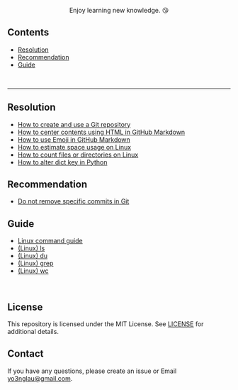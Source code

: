 <p align="center">
	Enjoy learning new knowledge. &#128536;
</p>

## Contents

- [Resolution](#Resolution)
- [Recommendation](#Recommendation)
- [Guide](#Guide)

<br>

---

## Resolution

- [How to create and use a Git repository](/Resolution/How-to-create-and-use-a-Git-repository.md)
- [How to center contents using HTML in GitHub Markdown](/Resolution/How-to-center-contents-using-HTML-in-GitHub-Markdown.md)
- [How to use Emoji in GitHub Markdown](/Resolution/How-to-use-Emoji-in-GitHub-Markdown.md)
- [How to estimate space usage on Linux](/Resolution/How-to-estimate-space-usage-on-Linux.md)
- [How to count files or directories on Linux](/Resolution/How-to-count-files-or-directories-on-Linux.md)
- [How to alter dict key in Python](/Resolution/How-to-alter-dict-key-in-Python.md)

## Recommendation

- [Do not remove specific commits in Git](/Recommendation/Do-not-remove-specific-commit-in-Git.md)

## Guide

- [Linux command guide](/Guide/Linux-command-guide.md)
- [(Linux) ls](/Guide/Linux-ls.md)
- [(Linux) du](/Guide/Linux-du.md)
- [(Linux) grep](/Guide/Linux-grep.md)
- [(Linux) wc](/Guide/Linux-wc.md)

<br>

## License

This repository is licensed under the MIT License. See [LICENSE](LICENSE) for additional details.

## Contact

If you have any questions, please create an issue or Email yo3nglau@gmail.com.



